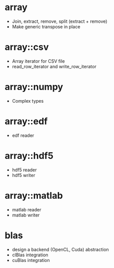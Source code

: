 array
=====

* Join, extract, remove, split (extract + remove)
* Make generic transpose in place

array::csv
==========

* Array iterator for CSV file
* read_row_iterator and write_row_iterator

array::numpy
============

* Complex types

array::edf
==========

* edf reader

array::hdf5
===========

* hdf5 reader
* hdf5 writer

array::matlab
=============

* matlab reader
* matlab writer

blas
====

* design a backend (OpenCL, Cuda) abstraction
* clBlas integration
* cuBlas integration
